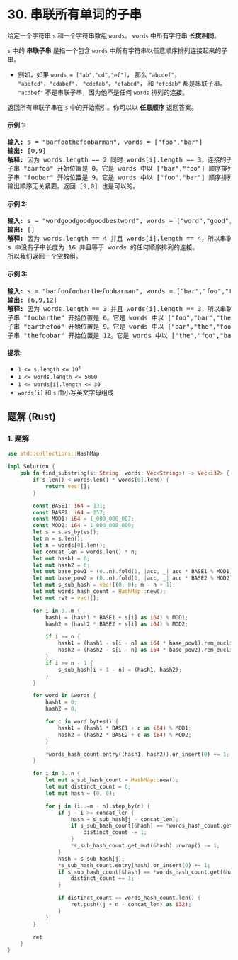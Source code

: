 # 30. 串联所有单词的子串
给定一个字符串 `s` 和一个字符串数组 `words`。 `words` 中所有字符串 **长度相同**。

`s` 中的 **串联子串** 是指一个包含  `words` 中所有字符串以任意顺序排列连接起来的子串。

* 例如，如果 `words = ["ab","cd","ef"]`， 那么 `"abcdef"`， `"abefcd"`，`"cdabef"`， `"cdefab"`，`"efabcd"`， 和 `"efcdab"` 都是串联子串。 `"acdbef"` 不是串联子串，因为他不是任何 `words` 排列的连接。

返回所有串联子串在 `s` 中的开始索引。你可以以 **任意顺序** 返回答案。

#### 示例 1:
<pre>
<strong>输入:</strong> s = "barfoothefoobarman", words = ["foo","bar"]
<strong>输出:</strong> [0,9]
<strong>解释:</strong> 因为 words.length == 2 同时 words[i].length == 3，连接的子字符串的长度必须为 6。
子串 "barfoo" 开始位置是 0。它是 words 中以 ["bar","foo"] 顺序排列的连接。
子串 "foobar" 开始位置是 9。它是 words 中以 ["foo","bar"] 顺序排列的连接。
输出顺序无关紧要。返回 [9,0] 也是可以的。
</pre>

#### 示例 2:
<pre>
<strong>输入:</strong> s = "wordgoodgoodgoodbestword", words = ["word","good","best","word"]
<strong>输出:</strong> []
<strong>解释:</strong> 因为 words.length == 4 并且 words[i].length == 4，所以串联子串的长度必须为 16。
s 中没有子串长度为 16 并且等于 words 的任何顺序排列的连接。
所以我们返回一个空数组。
</pre>

#### 示例 3:
<pre>
<strong>输入:</strong> s = "barfoofoobarthefoobarman", words = ["bar","foo","the"]
<strong>输出:</strong> [6,9,12]
<strong>解释:</strong> 因为 words.length == 3 并且 words[i].length == 3，所以串联子串的长度必须为 9。
子串 "foobarthe" 开始位置是 6。它是 words 中以 ["foo","bar","the"] 顺序排列的连接。
子串 "barthefoo" 开始位置是 9。它是 words 中以 ["bar","the","foo"] 顺序排列的连接。
子串 "thefoobar" 开始位置是 12。它是 words 中以 ["the","foo","bar"] 顺序排列的连接。
</pre>

#### 提示:
* <code>1 <= s.length <= 10<sup>4</sup></code>
* `1 <= words.length <= 5000`
* `1 <= words[i].length <= 30`
* `words[i]` 和 `s` 由小写英文字母组成

## 题解 (Rust)

### 1. 题解
```Rust
use std::collections::HashMap;

impl Solution {
    pub fn find_substring(s: String, words: Vec<String>) -> Vec<i32> {
        if s.len() < words.len() * words[0].len() {
            return vec![];
        }

        const BASE1: i64 = 131;
        const BASE2: i64 = 257;
        const MOD1: i64 = 1_000_000_007;
        const MOD2: i64 = 1_000_000_009;
        let s = s.as_bytes();
        let m = s.len();
        let n = words[0].len();
        let concat_len = words.len() * n;
        let mut hash1 = 0;
        let mut hash2 = 0;
        let mut base_pow1 = (0..n).fold(1, |acc, _| acc * BASE1 % MOD1);
        let mut base_pow2 = (0..n).fold(1, |acc, _| acc * BASE2 % MOD2);
        let mut s_sub_hash = vec![(0, 0); m - n + 1];
        let mut words_hash_count = HashMap::new();
        let mut ret = vec![];

        for i in 0..m {
            hash1 = (hash1 * BASE1 + s[i] as i64) % MOD1;
            hash2 = (hash2 * BASE2 + s[i] as i64) % MOD2;

            if i >= n {
                hash1 = (hash1 - s[i - n] as i64 * base_pow1).rem_euclid(MOD1);
                hash2 = (hash2 - s[i - n] as i64 * base_pow2).rem_euclid(MOD2);
            }
            if i >= n - 1 {
                s_sub_hash[i + 1 - n] = (hash1, hash2);
            }
        }

        for word in &words {
            hash1 = 0;
            hash2 = 0;

            for c in word.bytes() {
                hash1 = (hash1 * BASE1 + c as i64) % MOD1;
                hash2 = (hash2 * BASE2 + c as i64) % MOD2;
            }

            *words_hash_count.entry((hash1, hash2)).or_insert(0) += 1;
        }

        for i in 0..n {
            let mut s_sub_hash_count = HashMap::new();
            let mut distinct_count = 0;
            let mut hash = (0, 0);

            for j in (i..=m - n).step_by(n) {
                if j - i >= concat_len {
                    hash = s_sub_hash[j - concat_len];
                    if s_sub_hash_count[&hash] == *words_hash_count.get(&hash).unwrap_or(&0) {
                        distinct_count -= 1;
                    }
                    *s_sub_hash_count.get_mut(&hash).unwrap() -= 1;
                }
                hash = s_sub_hash[j];
                *s_sub_hash_count.entry(hash).or_insert(0) += 1;
                if s_sub_hash_count[&hash] == *words_hash_count.get(&hash).unwrap_or(&0) {
                    distinct_count += 1;
                }

                if distinct_count == words_hash_count.len() {
                    ret.push((j + n - concat_len) as i32);
                }
            }
        }

        ret
    }
}
```
